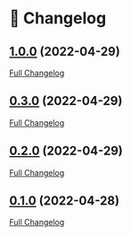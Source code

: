 # 📑 Changelog

## [1.0.0](https://github.com/ign-gpao/api/tree/1.0.0) (2022-04-29)

[Full Changelog](https://github.com/ign-gpao/api/compare/0.3.0...1.0.0)

## [0.3.0](https://github.com/ign-gpao/api/tree/0.3.0) (2022-04-29)

[Full Changelog](https://github.com/ign-gpao/api/compare/0.2.0...0.3.0)

## [0.2.0](https://github.com/ign-gpao/api/tree/0.2.0) (2022-04-29)

[Full Changelog](https://github.com/ign-gpao/api/compare/0.1.0...0.2.0)

## [0.1.0](https://github.com/ign-gpao/api/tree/0.1.0) (2022-04-28)

[Full Changelog](https://github.com/ign-gpao/api/compare/33dcdd052e49c4468fa71c39d8f42ba8d71c6c3b...0.1.0)



